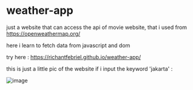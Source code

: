 # weather-app
just a website that can access the api of movie website, that i used from https://openweathermap.org/

here i learn to fetch data from javascript and dom

try here : https://richantfebriel.github.io/weather-app/

this is just a little pic of the website if i input the keyword 'jakarta' :

![image](https://github.com/richantfebriel/weather-app/assets/94831343/8c007d66-3f51-4a37-8506-8709419567fb)
